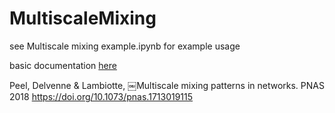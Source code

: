 # MultiscaleMixing

see Multiscale mixing example.ipynb for example usage

basic documentation [here](./build/html/index.html)

Peel, Delvenne & Lambiotte, ￼Multiscale mixing patterns in networks. PNAS 2018
https://doi.org/10.1073/pnas.1713019115

